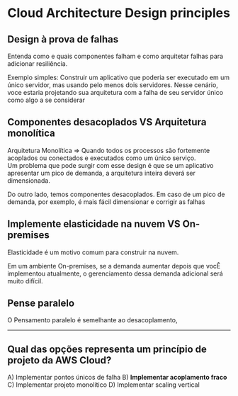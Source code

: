 # Cloud Architecture Design principles

## Design à prova de falhas
Entenda como e quais componentes falham e como arquitetar falhas para adicionar resiliência.

Exemplo simples: Construir um aplicativo que poderia ser executado em um único servidor, mas usando pelo menos dois servidores. Nesse cenário, voce estaria projetando sua arquitetura com a falha de seu servidor único como algo a se considerar

## Componentes desacoplados VS Arquitetura monolítica

Arquitetura Monolítica => Quando todos os processos são fortemente acoplados ou conectados e executados como um único serviço.  
Um problema que pode surgir com esse design é que se um aplicativo apresentar um pico de demanda, a arquitetura inteira deverá ser dimensionada. 

Do outro lado, temos componentes desacoplados. Em caso de um pico de demanda, por exemplo, é mais fácil dimensionar e corrigir as falhas

## Implemente elasticidade na nuvem VS On-premises
Elasticidade é um motivo comum para construir na nuvem. 

Em um ambiente On-premises, se a demanda aumentar depois que vocÊ implementou atualmente, o gerenciamento dessa demanda adicional será muito difícil.

## Pense paralelo
O Pensamento paralelo é semelhante ao desacoplamento, 

---

## Qual das opções representa um princípio de projeto da AWS Cloud?

A) Implementar pontos únicos de falha
B) **Implementar acoplamento fraco**
C) Implementar projeto monolítico
D) Implementar scaling vertical
